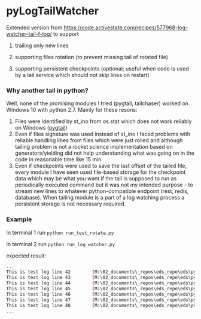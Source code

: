# pyLogTailWatcher
Extended version from https://code.activestate.com/recipes/577968-log-watcher-tail-f-log/ to support

1. trailing only new lines

2. supporting files rotation (to prevent missing tail of rotated file)

3. supporting persistent checkpoints (optional; useful when code is used by a tail service which should not skip lines on restart)

### Why another tail in python?
Well, none of the promising modules I tried (pygtail, tailchaser) worked on Windows 10 with python 2.7. Mainly for these resons: 

1. Files were identified by st_ino from os.stat which does not work reliably on Windows ([pygtail](https://github.com/bgreenlee/pygtail/blob/bd93577fc760d22ad7207621ce8dd9f7f76a6a67/pygtail/core.py#L190))
2. Even if files signature was used instead of st_ino I faced problems with reliable handling lines from files which were just rolled
and although tailing problem is not a rocket science implementation based on generators/yielding did not help understanding
what was going on in the code in reasonable time like 15 min.
3. Even if checkpoints were used to save the last offset of the tailed file, every module I have seen used file-based 
storage for the checkpoint data which may be what you want if the tail is supposed to run as periodically executed command
but it was not my intended purpose - to stream new lines to whatever python-compatible endpoint (rest, redis, database). 
When tailing module is a part of a log watching process a persistent storage is not necessary required.  

### Example
In terminal 1 run `python run_test_rotate.py`

In terminal 2 run `python run_log_watcher.py`

expected result:

```bash
...
This is test log line 42        (M:\02_documents\_repos\eds_repo\eds\pyLogTailWatcher\test.log)
This is test log line 43        (M:\02_documents\_repos\eds_repo\eds\pyLogTailWatcher\test.log.1)
This is test log line 44        (M:\02_documents\_repos\eds_repo\eds\pyLogTailWatcher\test.log.1)
This is test log line 45        (M:\02_documents\_repos\eds_repo\eds\pyLogTailWatcher\test.log)
This is test log line 46        (M:\02_documents\_repos\eds_repo\eds\pyLogTailWatcher\test.log)
This is test log line 47        (M:\02_documents\_repos\eds_repo\eds\pyLogTailWatcher\test.log)
This is test log line 48        (M:\02_documents\_repos\eds_repo\eds\pyLogTailWatcher\test.log)
...
```
